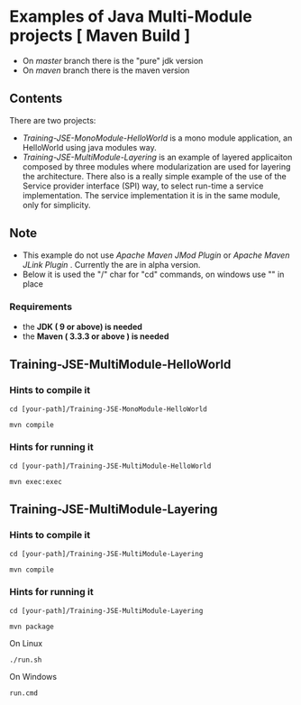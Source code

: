 # Examples of Java Multi-Module projects [ Maven Build ] 

* On *master* branch there is the "pure" jdk version  
* On *maven* branch there is the maven version

## Contents
There are two projects:

* *Training-JSE-MonoModule-HelloWorld* is a mono module application, an HelloWorld using java modules way.
* *Training-JSE-MultiModule-Layering* is an example of layered applicaiton composed by three modules where modularization are used for layering the architecture. There also is a really simple example of the use of the Service provider interface (SPI) way, to select run-time a service implementation. The service implementation it is in the same module, only for simplicity.

## Note
* This example do not use *Apache Maven JMod Plugin* or *Apache Maven JLink Plugin* . Currently the are in alpha version.
* Below it is used the "/" char for "cd" commands, on windows use "\" in place

### Requirements

* the __JDK ( 9 or above)  is needed__
* the __Maven ( 3.3.3 or above ) is needed__

## Training-JSE-MultiModule-HelloWorld

### Hints to compile it

```
cd [your-path]/Training-JSE-MonoModule-HelloWorld 

mvn compile

```
### Hints for running it

```
cd [your-path]/Training-JSE-MultiModule-HelloWorld 

mvn exec:exec

```

## Training-JSE-MultiModule-Layering

### Hints to compile it

```
cd [your-path]/Training-JSE-MultiModule-Layering 

mvn compile

```

### Hints for running it

```
cd [your-path]/Training-JSE-MultiModule-Layering
 
mvn package

```

On Linux
```
./run.sh 

```

On Windows
```
run.cmd 

```


